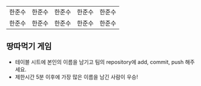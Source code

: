 <table>
      <tbody>
        <tr>
          <td>한준수</td>
          <td>한준수</td>
          <td>한준수</td>
          <td>한준수</td>
          <td>한준수</td>
        </tr>
        <tr>
          <td>한준수</td>
          <td>한준수</td>
          <td>한준수</td>
          <td>한준수</td>
          <td>한준수</td>
        </tr>
      </tbody>
</table>

## 땅따먹기 게임

- 테이블 시트에 본인의 이름을 남기고 팀의 repository에 add, commit, push 해주세요.
- 제한시간 5분 이후에 가장 많은 이름을 남긴 사람이 우승!
